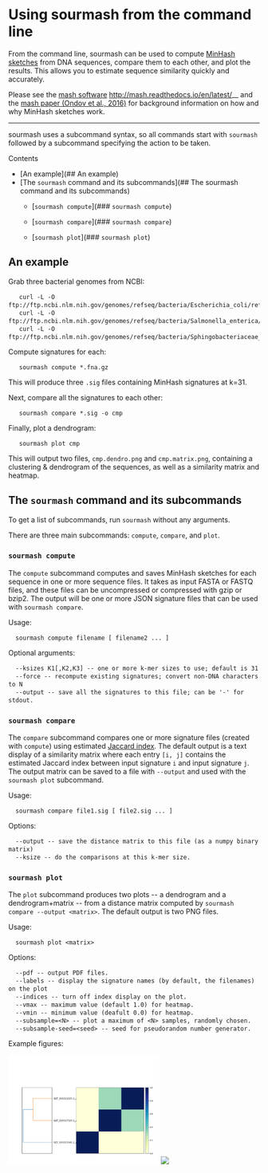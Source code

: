 
# Using sourmash from the command line


From the command line, sourmash can be used to compute [MinHash
sketches][0] from DNA
sequences, compare them to each other, and plot the results.  This
allows you to estimate sequence similarity quickly and accurately.

Please see the [mash software][1] http://mash.readthedocs.io/en/latest/__
 and the [mash paper (Ondov et al., 2016)][2]
for background
information on how and why MinHash sketches work.

______

sourmash uses a subcommand syntax, so all commands start with
`sourmash` followed by a subcommand specifying the action to be
taken.

Contents

* [An example](## An example)
* [The `sourmash` command and its subcommands](## The sourmash command and its subcommands)
  * [`sourmash compute`](### `sourmash compute`)

  * [`sourmash compare`](### `sourmash compare`)

  * [`sourmash plot`](### `sourmash plot`)

## An example


Grab three bacterial genomes from NCBI:
```
   curl -L -O ftp://ftp.ncbi.nlm.nih.gov/genomes/refseq/bacteria/Escherichia_coli/reference/GCF_000005845.2_ASM584v2/GCF_000005845.2_ASM584v2_genomic.fna.gz
   curl -L -O ftp://ftp.ncbi.nlm.nih.gov/genomes/refseq/bacteria/Salmonella_enterica/reference/GCF_000006945.1_ASM694v1/GCF_000006945.1_ASM694v1_genomic.fna.gz
   curl -L -O ftp://ftp.ncbi.nlm.nih.gov/genomes/refseq/bacteria/Sphingobacteriaceae_bacterium_DW12/latest_assembly_versions/GCF_000783305.1_ASM78330v1/GCF_000783305.1_ASM78330v1_genomic.fna.gz
```
Compute signatures for each:
```
   sourmash compute *.fna.gz
```
This will produce three `.sig` files containing MinHash signatures at k=31.

Next, compare all the signatures to each other:
```
   sourmash compare *.sig -o cmp
```
Finally, plot a dendrogram:
```
   sourmash plot cmp
```
This will output two files, `cmp.dendro.png` and `cmp.matrix.png`,
containing a clustering & dendrogram of the sequences, as well as a
similarity matrix and heatmap.

## The `sourmash` command and its subcommands


To get a list of subcommands, run `sourmash` without any arguments.

There are three main subcommands: `compute`, `compare`, and `plot`.

### `sourmash compute`


The `compute` subcommand computes and saves MinHash sketches for
each sequence in one or more sequence files.  It takes as input FASTA
or FASTQ files, and these files can be uncompressed or compressed with
gzip or bzip2.  The output will be one or more JSON signature files
that can be used with `sourmash compare`.

Usage:
```
  sourmash compute filename [ filename2 ... ]
```
Optional arguments:
```
  --ksizes K1[,K2,K3] -- one or more k-mer sizes to use; default is 31
  --force -- recompute existing signatures; convert non-DNA characters to N
  --output -- save all the signatures to this file; can be '-' for stdout.
```
### `sourmash compare`


The `compare` subcommand compares one or more signature files
(created with `compute`) using estimated [Jaccard index][3].
  The default output
is a text display of a similarity matrix where each entry `[i, j]`
contains the estimated Jaccard index between input signature `i` and
input signature `j`.  The output matrix can be saved to a file
with `--output` and used with the `sourmash plot` subcommand.

Usage:
```
  sourmash compare file1.sig [ file2.sig ... ]
```

Options:
```
  --output -- save the distance matrix to this file (as a numpy binary matrix)
  --ksize -- do the comparisons at this k-mer size.
```

### `sourmash plot`


The `plot` subcommand produces two plots -- a dendrogram and a
dendrogram+matrix -- from a distance matrix computed by `sourmash compare
--output <matrix>`.  The default output is two PNG files.

Usage:
```
  sourmash plot <matrix>
```

Options:
```
  --pdf -- output PDF files.
  --labels -- display the signature names (by default, the filenames) on the plot
  --indices -- turn off index display on the plot.
  --vmax -- maximum value (default 1.0) for heatmap.
  --vmin -- minimum value (deafult 0.0) for heatmap.
  --subsample=<N> -- plot a maximum of <N> samples, randomly chosen.
  --subsample-seed=<seed> -- seed for pseudorandom number generator.
```
Example figures:

<img src="https://github.com/dib-lab/sourmash/blob/master/doc/_static/cmp.matrix.png?raw=true" style="width:60%" />

<img src="https://github.com/dib-lab/sourmash/blob/master/doc/_static/cmp.dendro.png?raw=true" style="width:60%" />


[0]:https://en.wikipedia.org/wiki/MinHash   
[1]:http://mash.readthedocs.io/en/latest/__
[2]:http://biorxiv.org/content/early/2015/10/26/029827
[3]:https://en.wikipedia.org/wiki/Jaccard_index
